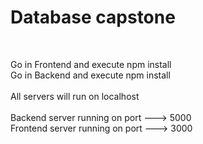 <h1>Database capstone</h1>
<br>

Go in Frontend and execute npm install
<br>
Go in Backend and execute npm install
<br><br>
All servers will run on localhost 
<br><br>
Backend server running on port ---> 5000
<br>
Frontend server running on port ---> 3000
